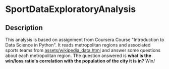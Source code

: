 # SportDataExploratoryAnalysis

## Description
This analysis is based on assignment from Coursera Course "Introduction to Data Science in Python". It reads metropolitan regions and associated sports teams from [assets/wikipedia_data.html](assets/wikipedia_data.html) and answer some questions about each metropolitan region. 
The question answered is 
**what is the win/loss ratio's correlation with the population of the city it is in?** Win/